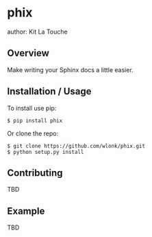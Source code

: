 phix
====

author: Kit La Touche

Overview
--------

Make writing your Sphinx docs a little easier.

Installation / Usage
--------------------

To install use pip:

    $ pip install phix


Or clone the repo:

    $ git clone https://github.com/wlonk/phix.git
    $ python setup.py install

Contributing
------------

TBD

Example
-------

TBD
